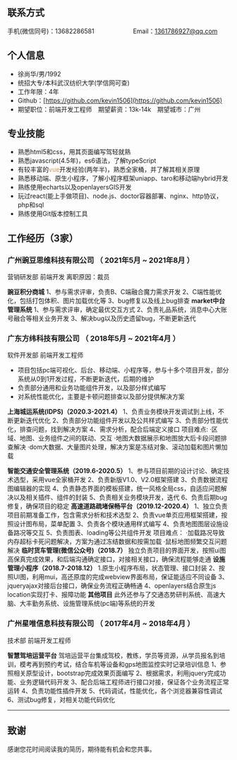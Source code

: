## 联系方式
手机(微信同号)：13682286581&emsp;&emsp;&emsp;&emsp;&emsp;&emsp; Email：1361786927@qq.com
## 个人信息
 - 徐尚华/男/1992
 - 统招大专/本科武汉纺织大学(学信网可查)
 - 工作年限：4年
 - Github：[https://github.com/kevin1506](https://github.com/kevin1506)
 - 期望职位：前端开发工程师&emsp;期望薪资：13k-14k&emsp;期望城市：广州
## 专业技能
- 熟悉html5和css，用其页面编写驾轻就熟
- 熟悉javascript(4.5年)，es6语法，了解typeScript
- 有较丰富的<span style="color:#dc9656">vue</span>开发经验(两年半)，熟悉全家桶，并了解其相关原理
- 熟悉移动端、原生小程序，了解小程序框架uniapp、taro和移动端hybrid开发
- 熟练使用echarts以及openlayersGIS开发
- 玩过react(能上手做项目)、node.js、doctor容器部署、nginx、http协议，php和sql
- 熟练使用Git版本控制工具
## 工作经历（3家）
### 广州豌豆思维科技有限公司 （ 2021年5月 ~ 2021年8月 ）
营销研发部 前端开发 离职原因：裁员

**豌豆积分商城**
1、参与需求评审，负责B、C端融合魔力需求开发
2、C端性能优化，包括打包体积、图片加载优化等
3、bug修复以及线上bug排查
**market中台管理系统**
1、参与需求评审，确定最优交互方式
2、负责礼品系统，消息中心大账号融合等相关业务开发
3、解决bug以及历史遗留bug，不断更新迭代
### 广东方纬科技有限公司 （ 2018年5月 ~ 2021年4月 ）
软件开发部 前端开发工程师
- 项目包括pc端可视化、后台、移动端、小程序等，参与十多个项目开发，部分系统从0到1开发过程，不断更新迭代，后期的维护
- 负责部分通用和业务功能组件开发，以及部分样式编写
- 对系统性能优化，主要是卡顿问题排查以及部分提供解决方案

**上海城运系统(IDPS)（2020.3-2021.4）**
1、负责业务模块开发调试到上线，不断更新迭代优化
2、负责部分功能组件开发以及公共样式编写
3、负责部分性能优化，排查问题，找到解决方案
4、需求分析，配合后端定义接口
项目难点:
   ·区域、地图、业务组件之间的联动、交互
   ·地图大数据展示和地图放大后卡段问题排查解决
   ·dom大数据、大量图片处理，解决方案是冻结对象、滚动加载和图片懒加载

**智能交通安全管理系统（2019.6-2020.5）**
1、参与项目前期的设计讨论、确定技术选型，采用vue全家桶开发
2、负责新版V1.0、V2.0框架搭建
3、负责数据流程图编辑器的实现
4、负责静态界面的模板搭建，统一风格全局css，自适应问题解决以及相关插件、组件的封装
5、负责相关业务模块开发，迭代
6、负责后期bug修复，确保项目的稳定
**高速道路疏堵保畅平台（2019.12-2020.4）**
1、独立负责项目前期准备工作，包含需求分析和技术选型
2、负责vue单页应用框架搭建，按照设计图布局，菜单配置
3、负责各个模块通用样式编写
4、负责地图图层设施设备路况等交互
5、负责图表、loading等公共组件开发
项目难点：
   ·加载路况导致内存超标卡死问题解决，方案为通过冻结数据和按需加载
   ·鼠标地图频繁交互问题解决
**临时货车管理(微信公众号)（2018.7）**
独立负责项目的界面开发，按照ui图高保真完成效果，和后端沟通确定接口，对接相关接口，确保流程能够走通
  **设施管理小程序（2018.7-2018.12）**
 1.原生小程序布局，状态管理、接口封装
2、按照UI图，利用mui，高还原度的完成webview界面布局，保证能适应不同设备
3、jqueryajax对接后台接口，确保业务流程正确畅通
4、openlayers结合原生js location实现打卡、报障功能
**其他项目**
此外还参与了交通态势研判系统、高速大脑、大丰勤务系统、设施管理系统(pc端)等系统的开发
  
### 广州星唯信息科技有限公司 （ 2017年4月 ~ 2018年4月 ）
技术部  前端开发工程师

**智慧驾培运营平台**
驾培运营平台集成驾校，教练，学员等资源，从学员报名到培训，模考再到预约考试，结合车机等设备和gps地图监控实时记录培训信息
1、参照相关原型设计，bootstrap完成效果页面编写
2、根据需求，利用jquery完成功能、业务逻辑代码开发
3、配合后端工程师进行接口对接，保证各个业务流程正常运转
4、负责功能性插件开发
5、代码调试，性能优化，各个浏览器兼容性调试
6、测试bug修复，对相关功能代码优化


---      
## 致谢
感谢您花时间阅读我的简历，期待能有机会和您共事。
      
